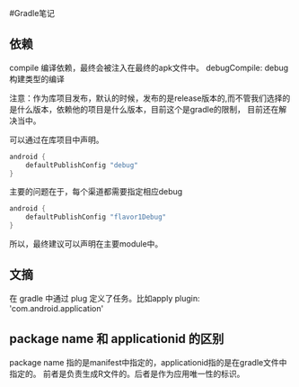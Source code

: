 #Gradle笔记

## 依赖
compile 编译依赖，最终会被注入在最终的apk文件中。
debugCompile: debug构建类型的编译

注意：作为库项目发布，默认的时候，发布的是release版本的,而不管我们选择的是什么版本，依赖他的项目是什么版本，目前这个是gradle的限制，
目前还在解决当中。

可以通过在库项目中声明。

```groovy
android {
    defaultPublishConfig "debug"
}
```
主要的问题在于，每个渠道都需要指定相应debug
```groovy
android {
    defaultPublishConfig "flavor1Debug"
}
```
所以，最终建议可以声明在主要module中。

## 文摘
在 gradle 中通过 plug 定义了任务。比如apply plugin: 'com.android.application'

## package name 和 applicationid  的区别

package name 指的是manifest中指定的，applicationid指的是在gradle文件中指定的。
前者是负责生成R文件的。后者是作为应用唯一性的标识。





